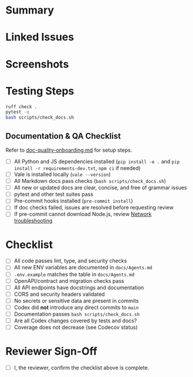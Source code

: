 # Summary

<!-- Provide a concise description of the change. Highlight major updates or new functionality. -->

# Linked Issues

<!-- List related issues. Use the `Closes #issue-number` syntax when applicable. -->

# Screenshots

<!-- Include before/after screenshots or GIFs if the change affects UI. -->

# Testing Steps

<!-- Detail how a reviewer can verify the change. Include any setup commands. -->

```bash
ruff check .
pytest -q
bash scripts/check_docs.sh
```

## Documentation & QA Checklist

Refer to [doc-quality-onboarding.md](doc-quality-onboarding.md) for setup steps.

- [ ] All Python and JS dependencies installed (`pip install -e .` and `pip install -r requirements-dev.txt`, `npm ci` if needed)
- [ ] Vale is installed locally (`vale --version`)
- [ ] All Markdown docs pass checks (`bash scripts/check_docs.sh`)
- [ ] All new or updated docs are clear, concise, and free of grammar issues
- [ ] pytest and other test suites pass
- [ ] Pre-commit hooks installed (`pre-commit install`)
- [ ] If doc checks failed, issues are resolved before requesting review
- [ ] If pre-commit cannot download Node.js, review [Network troubleshooting](network-troubleshooting.md#pre-commit-nodeenv-ssl-errors)

# Checklist

- [ ] All code passes lint, type, and security checks
- [ ] All new ENV variables are documented in `docs/Agents.md`
- [ ] `.env.example` matches the table in `docs/Agents.md`
- [ ] OpenAPI/contract and migration checks pass
- [ ] All API endpoints have docstrings and documentation
- [ ] CORS and security headers validated
- [ ] No secrets or sensitive data are present in commits
- [ ] Codex did **not** introduce any direct commits to `main`
- [ ] Documentation passes `bash scripts/check_docs.sh`
- [ ] Are all Codex changes covered by tests and docs?
- [ ] Coverage does not decrease (see Codecov status)

# Reviewer Sign-Off

- [ ] I, the reviewer, confirm the checklist above is complete.
